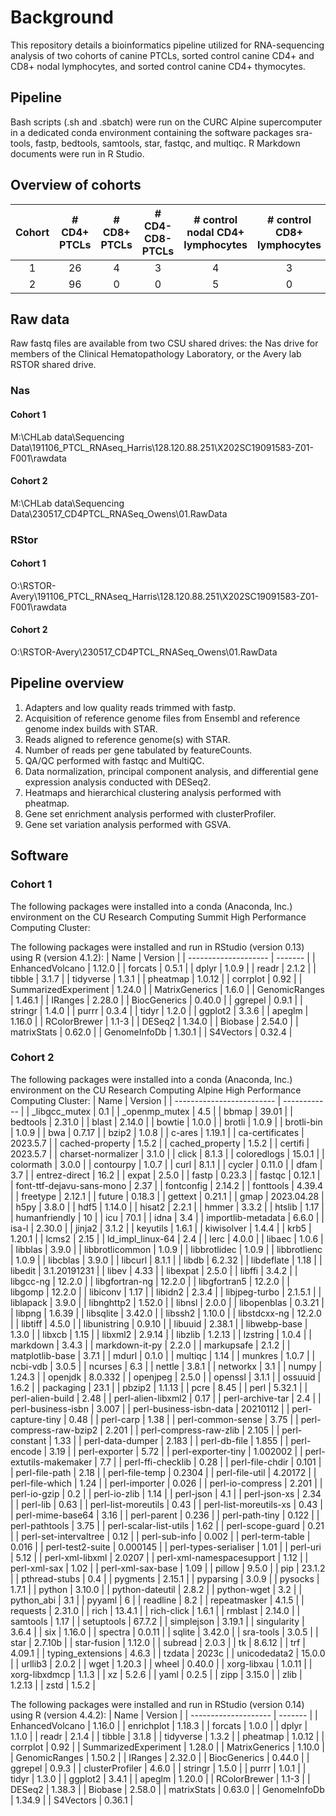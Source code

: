# Background
This repository details a bioinformatics pipeline utilized for RNA-sequencing analysis of two cohorts of canine PTCLs, sorted control canine CD4+ and CD8+ nodal lymphocytes, and sorted control canine CD4+ thymocytes.
## Pipeline
Bash scripts (.sh and .sbatch) were run on the CURC Alpine supercomputer in a dedicated conda environment containing the software packages sra-tools, fastp, bedtools, samtools, star, fastqc, and multiqc. R Markdown documents were run in R Studio.
## Overview of cohorts
| **Cohort**| **# CD4+ PTCLs** | **# CD8+ PTCLs**| **# CD4-CD8-PTCLs** | **# control nodal CD4+ lymphocytes** | **# control CD8+ lymphocytes**| **# control CD4+ thymocytes**| **Year sequencing performed**|
|:---------:|:----------------:|:---------------:|:-------------------:|:------------------------------------:|:-----------------------------:|:-----------------------------|:----------------------------:|
| 1         | 26               | 4               | 3                   | 4                                    | 3                             | 0                            | 2019                         |
| 2         | 96               | 0               | 0                   | 5                                    | 0                             | 2                            | 2023                         |

## Raw data
Raw fastq files are available from two CSU shared drives: the Nas drive for members of the Clinical Hematopathology Laboratory, or the Avery lab RSTOR shared drive.
### Nas
#### Cohort 1
M:\CHLab data\Sequencing Data\191106_PTCL_RNAseq_Harris\128.120.88.251\X202SC19091583-Z01-F001\rawdata
#### Cohort 2
M:\CHLab data\Sequencing Data\230517_CD4PTCL_RNASeq_Owens\01.RawData
### RStor
#### Cohort 1
O:\RSTOR-Avery\191106_PTCL_RNAseq_Harris\128.120.88.251\X202SC19091583-Z01-F001\rawdata
#### Cohort 2
O:\RSTOR-Avery\230517_CD4PTCL_RNASeq_Owens\01.RawData

## Pipeline overview
1. Adapters and low quality reads trimmed with fastp.
2. Acquisition of reference genome files from Ensembl and reference genome index builds with STAR.
3. Reads aligned to reference genome(s) with STAR.
4. Number of reads per gene tabulated by featureCounts.
5. QA/QC performed with fastqc and MultiQC.
6. Data normalization, principal component analysis, and differential gene expression analysis conducted with DESeq2.
7. Heatmaps and hierarchical clustering analysis performed with pheatmap.
8. Gene set enrichment analysis performed with clusterProfiler.
9. Gene set variation analysis performed with GSVA.

## Software
### Cohort 1
The following packages were installed into a conda (Anaconda, Inc.) environment on the CU Research Computing Summit High Performance Computing Cluster:


The following packages were installed and run in RStudio (version 0.13) using R (version 4.1.2):
| Name                 | Version |
| -------------------- | ------- |
| EnhancedVolcano      | 1.12.0  |
| forcats              | 0.5.1   |
| dplyr                | 1.0.9   |
| readr                | 2.1.2   |
| tibble               | 3.1.7   |
| tidyverse            | 1.3.1   |
| pheatmap             | 1.0.12  |
| corrplot             | 0.92    |
| SummarizedExperiment | 1.24.0  |
| MatrixGenerics       | 1.6.0   |
| GenomicRanges        | 1.46.1  |
| IRanges              | 2.28.0  |
| BiocGenerics         | 0.40.0  |
| ggrepel              | 0.9.1   |
| stringr              | 1.4.0   |
| purrr                | 0.3.4   |
| tidyr                | 1.2.0   |
| ggplot2              | 3.3.6   |
| apeglm               | 1.16.0  |
| RColorBrewer         | 1.1-3   |
| DESeq2               | 1.34.0  |
| Biobase              | 2.54.0  |
| matrixStats          | 0.62.0  |
| GenomeInfoDb         | 1.30.1  |
| S4Vectors            | 0.32.4  |

### Cohort 2
The following packages were installed into a conda (Anaconda, Inc.) environment on the CU Research Computing Alpine High Performance Computing Cluster:
| Name                      | Version      |
| ------------------------- | ------------ |
| _libgcc_mutex             | 0.1          |
| _openmp_mutex             | 4.5          |
| bbmap                     | 39.01        |
| bedtools                  | 2.31.0       |
| blast                     | 2.14.0       |
| bowtie                    | 1.0.0        |
| brotli                    | 1.0.9        |
| brotli-bin                | 1.0.9        |
| bwa                       | 0.7.17       |
| bzip2                     | 1.0.8        |
| c-ares                    | 1.19.1       |
| ca-certificates           | 2023.5.7     |
| cached-property           | 1.5.2        |
| cached_property           | 1.5.2        |
| certifi                   | 2023.5.7     |
| charset-normalizer        | 3.1.0        |
| click                     | 8.1.3        |
| coloredlogs               | 15.0.1       |
| colormath                 | 3.0.0        |
| contourpy                 | 1.0.7        |
| curl                      | 8.1.1        |
| cycler                    | 0.11.0       |
| dfam                      | 3.7          |
| entrez-direct             | 16.2         |
| expat                     | 2.5.0        |
| fastp                     | 0.23.3       |
| fastqc                    | 0.12.1       |
| font-ttf-dejavu-sans-mono | 2.37         |
| fontconfig                | 2.14.2       |
| fonttools                 | 4.39.4       |
| freetype                  | 2.12.1       |
| future                    | 0.18.3       |
| gettext                   | 0.21.1       |
| gmap                      | 2023.04.28   |
| h5py                      | 3.8.0        |
| hdf5                      | 1.14.0       |
| hisat2                    | 2.2.1        |
| hmmer                     | 3.3.2        |
| htslib                    | 1.17         |
| humanfriendly             | 10           |
| icu                       | 70.1         |
| idna                      | 3.4          |
| importlib-metadata        | 6.6.0        |
| isa-l                     | 2.30.0       |
| jinja2                    | 3.1.2        |
| keyutils                  | 1.6.1        |
| kiwisolver                | 1.4.4        |
| krb5                      | 1.20.1       |
| lcms2                     | 2.15         |
| ld_impl_linux-64          | 2.4          |
| lerc                      | 4.0.0        |
| libaec                    | 1.0.6        |
| libblas                   | 3.9.0        |
| libbrotlicommon           | 1.0.9        |
| libbrotlidec              | 1.0.9        |
| libbrotlienc              | 1.0.9        |
| libcblas                  | 3.9.0        |
| libcurl                   | 8.1.1        |
| libdb                     | 6.2.32       |
| libdeflate                | 1.18         |
| libedit                   | 3.1.20191231 |
| libev                     | 4.33         |
| libexpat                  | 2.5.0        |
| libffi                    | 3.4.2        |
| libgcc-ng                 | 12.2.0       |
| libgfortran-ng            | 12.2.0       |
| libgfortran5              | 12.2.0       |
| libgomp                   | 12.2.0       |
| libiconv                  | 1.17         |
| libidn2                   | 2.3.4        |
| libjpeg-turbo             | 2.1.5.1      |
| liblapack                 | 3.9.0        |
| libnghttp2                | 1.52.0       |
| libnsl                    | 2.0.0        |
| libopenblas               | 0.3.21       |
| libpng                    | 1.6.39       |
| libsqlite                 | 3.42.0       |
| libssh2                   | 1.10.0       |
| libstdcxx-ng              | 12.2.0       |
| libtiff                   | 4.5.0        |
| libunistring              | 0.9.10       |
| libuuid                   | 2.38.1       |
| libwebp-base              | 1.3.0        |
| libxcb                    | 1.15         |
| libxml2                   | 2.9.14       |
| libzlib                   | 1.2.13       |
| lzstring                  | 1.0.4        |
| markdown                  | 3.4.3        |
| markdown-it-py            | 2.2.0        |
| markupsafe                | 2.1.2        |
| matplotlib-base           | 3.7.1        |
| mdurl                     | 0.1.0        |
| multiqc                   | 1.14         |
| munkres                   | 1.0.7        |
| ncbi-vdb                  | 3.0.5        |
| ncurses                   | 6.3          |
| nettle                    | 3.8.1        |
| networkx                  | 3.1          |
| numpy                     | 1.24.3       |
| openjdk                   | 8.0.332      |
| openjpeg                  | 2.5.0        |
| openssl                   | 3.1.1        |
| ossuuid                   | 1.6.2        |
| packaging                 | 23.1         |
| pbzip2                    | 1.1.13       |
| pcre                      | 8.45         |
| perl                      | 5.32.1       |
| perl-alien-build          | 2.48         |
| perl-alien-libxml2        | 0.17         |
| perl-archive-tar          | 2.4          |
| perl-business-isbn        | 3.007        |
| perl-business-isbn-data   | 20210112     |
| perl-capture-tiny         | 0.48         |
| perl-carp                 | 1.38         |
| perl-common-sense         | 3.75         |
| perl-compress-raw-bzip2   | 2.201        |
| perl-compress-raw-zlib    | 2.105        |
| perl-constant             | 1.33         |
| perl-data-dumper          | 2.183        |
| perl-db-file              | 1.855        |
| perl-encode               | 3.19         |
| perl-exporter             | 5.72         |
| perl-exporter-tiny        | 1.002002     |
| perl-extutils-makemaker   | 7.7          |
| perl-ffi-checklib         | 0.28         |
| perl-file-chdir           | 0.101        |
| perl-file-path            | 2.18         |
| perl-file-temp            | 0.2304       |
| perl-file-util            | 4.20172      |
| perl-file-which           | 1.24         |
| perl-importer             | 0.026        |
| perl-io-compress          | 2.201        |
| perl-io-gzip              | 0.2          |
| perl-io-zlib              | 1.14         |
| perl-json                 | 4.1          |
| perl-json-xs              | 2.34         |
| perl-lib                  | 0.63         |
| perl-list-moreutils       | 0.43         |
| perl-list-moreutils-xs    | 0.43         |
| perl-mime-base64          | 3.16         |
| perl-parent               | 0.236        |
| perl-path-tiny            | 0.122        |
| perl-pathtools            | 3.75         |
| perl-scalar-list-utils    | 1.62         |
| perl-scope-guard          | 0.21         |
| perl-set-intervaltree     | 0.12         |
| perl-sub-info             | 0.002        |
| perl-term-table           | 0.016        |
| perl-test2-suite          | 0.000145     |
| perl-types-serialiser     | 1.01         |
| perl-uri                  | 5.12         |
| perl-xml-libxml           | 2.0207       |
| perl-xml-namespacesupport | 1.12         |
| perl-xml-sax              | 1.02         |
| perl-xml-sax-base         | 1.09         |
| pillow                    | 9.5.0        |
| pip                       | 23.1.2       |
| pthread-stubs             | 0.4          |
| pygments                  | 2.15.1       |
| pyparsing                 | 3.0.9        |
| pysocks                   | 1.7.1        |
| python                    | 3.10.0       |
| python-dateutil           | 2.8.2        |
| python-wget               | 3.2          |
| python_abi                | 3.1          |
| pyyaml                    | 6            |
| readline                  | 8.2          |
| repeatmasker              | 4.1.5        |
| requests                  | 2.31.0       |
| rich                      | 13.4.1       |
| rich-click                | 1.6.1        |
| rmblast                   | 2.14.0       |
| samtools                  | 1.17         |
| setuptools                | 67.7.2       |
| simplejson                | 3.19.1       |
| singularity               | 3.6.4        |
| six                       | 1.16.0       |
| spectra                   | 0.0.11       |
| sqlite                    | 3.42.0       |
| sra-tools                 | 3.0.5        |
| star                      | 2.7.10b      |
| star-fusion               | 1.12.0       |
| subread                   | 2.0.3        |
| tk                        | 8.6.12       |
| trf                       | 4.09.1       |
| typing_extensions         | 4.6.3        |
| tzdata                    | 2023c        |
| unicodedata2              | 15.0.0       |
| urllib3                   | 2.0.2        |
| wget                      | 1.20.3       |
| wheel                     | 0.40.0       |
| xorg-libxau               | 1.0.11       |
| xorg-libxdmcp             | 1.1.3        |
| xz                        | 5.2.6        |
| yaml                      | 0.2.5        |
| zipp                      | 3.15.0       |
| zlib                      | 1.2.13       |
| zstd                      | 1.5.2        |

The following packages were installed and run in RStudio (version 0.14) using R (version 4.4.2):
| Name                 | Version |
| -------------------- | ------- |
| EnhancedVolcano      | 1.16.0  |
| enrichplot           | 1.18.3  |
| forcats              | 1.0.0   |
| dplyr                | 1.1.0   |
| readr                | 2.1.4   |
| tibble               | 3.1.8   |
| tidyverse            | 1.3.2   |
| pheatmap             | 1.0.12  |
| corrplot             | 0.92    |
| SummarizedExperiment | 1.28.0  |
| MatrixGenerics       | 1.10.0  |
| GenomicRanges        | 1.50.2  |
| IRanges              | 2.32.0  |
| BiocGenerics         | 0.44.0  |
| ggrepel              | 0.9.3   |
| clusterProfiler      | 4.6.0   |
| stringr              | 1.5.0   |
| purrr                | 1.0.1   |
| tidyr                | 1.3.0   |
| ggplot2              | 3.4.1   |
| apeglm               | 1.20.0  |
| RColorBrewer         | 1.1-3   |
| DESeq2               | 1.38.3  |
| Biobase              | 2.58.0  |
| matrixStats          | 0.63.0  |
| GenomeInfoDb         | 1.34.9  |
| S4Vectors            | 0.36.1  |

